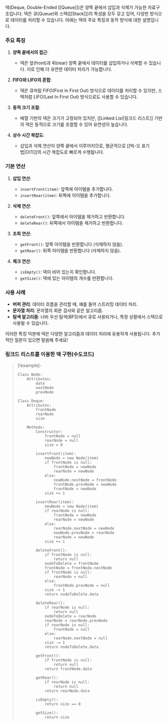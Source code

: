 덱(Deque, Double-Ended [[Queue]])은 양쪽 끝에서 삽입과 삭제가 가능한 자료구조입니다. 덱은 큐(Queue)와 스택([[Stack]])의 특성을 모두 갖고 있어, 다양한 방식으로 데이터를 처리할 수 있습니다. 아래는 덱의 주요 특징과 동작 방식에 대한 설명입니다.
### 주요 특징

1. **양쪽 끝에서의 접근**:
   - 덱은 앞(front)과 뒤(rear) 양쪽 끝에서 데이터를 삽입하거나 삭제할 수 있습니다. 이로 인해 더 유연한 데이터 처리가 가능합니다.

2. **FIFO와 LIFO의 혼합**:
   - 덱은 큐처럼 FIFO(First In First Out) 방식으로 데이터를 처리할 수 있지만, 스택처럼 LIFO(Last In First Out) 방식으로도 사용할 수 있습니다.

3. **동적 크기 조절**:
   - 배열 기반의 덱은 크기가 고정되어 있지만, [[Linked List|링크드 리스트]] 기반의 덱은 동적으로 크기를 조절할 수 있어 유연성이 높습니다.

4. **상수 시간 복잡도**:
   - 삽입과 삭제 연산이 양쪽 끝에서 이루어지므로, 평균적으로 [[빅-오 표기법|O(1)]]의 시간 복잡도로 빠르게 수행됩니다.

### 기본 연산

1. **삽입 연산**:
   - `insertFront(item)`: 앞쪽에 아이템을 추가합니다.
   - `insertRear(item)`: 뒤쪽에 아이템을 추가합니다.

2. **삭제 연산**:
   - `deleteFront()`: 앞쪽에서 아이템을 제거하고 반환합니다.
   - `deleteRear()`: 뒤쪽에서 아이템을 제거하고 반환합니다.

3. **조회 연산**:
   - `getFront()`: 앞쪽 아이템을 반환합니다 (삭제하지 않음).
   - `getRear()`: 뒤쪽 아이템을 반환합니다 (삭제하지 않음).

4. **체크 연산**:
   - `isEmpty()`: 덱이 비어 있는지 확인합니다.
   - `getSize()`: 덱에 있는 아이템의 개수를 반환합니다.

### 사용 사례

- **버퍼 관리**: 데이터 흐름을 관리할 때, 예를 들어 스트리밍 데이터 처리.
- **문자열 처리**: 문자열의 회문 검사와 같은 알고리즘.
- **탐색 알고리즘**: 너비 우선 탐색(BFS)에서 큐로 사용되거나, 특정 상황에서 스택으로 사용될 수 있습니다.

이러한 특징 덕분에 덱은 다양한 알고리즘과 데이터 처리에 유용하게 사용됩니다. 추가적인 질문이 있으면 말씀해 주세요! 
### 링크드 리스트를 이용한 덱 구현(수도코드)
> [!example]-
> ```sudo
> Class Node:
>     Attributes:
>         data
>         nextNode
>         prevNode
> 
> Class Deque:
>     Attributes:
>         frontNode
>         rearNode
>         size
> 
>     Methods:
>         Constructor:
>             frontNode = null
>             rearNode = null
>             size = 0
> 
>         insertFront(item):
>             newNode = new Node(item)
>             if frontNode is null:
>                 frontNode = newNode
>                 rearNode = newNode
>             else:
>                 newNode.nextNode = frontNode
>                 frontNode.prevNode = newNode
>                 frontNode = newNode
>             size += 1
> 
>         insertRear(item):
>             newNode = new Node(item)
>             if rearNode is null:
>                 frontNode = newNode
>                 rearNode = newNode
>             else:
>                 rearNode.nextNode = newNode
>                 newNode.prevNode = rearNode
>                 rearNode = newNode
>             size += 1
> 
>         deleteFront():
>             if frontNode is null:
>                 return null
>             nodeToDelete = frontNode
>             frontNode = frontNode.nextNode
>             if frontNode is null:
>                 rearNode = null
>             else:
>                 frontNode.prevNode = null
>             size -= 1
>             return nodeToDelete.data
> 
>         deleteRear():
>             if rearNode is null:
>                 return null
>             nodeToDelete = rearNode
>             rearNode = rearNode.prevNode
>             if rearNode is null:
>                 frontNode = null
>             else:
>                 rearNode.nextNode = null
>             size -= 1
>             return nodeToDelete.data
> 
>         getFront():
>             if frontNode is null:
>                 return null
>             return frontNode.data
> 
>         getRear():
>             if rearNode is null:
>                 return null
>             return rearNode.data
> 
>         isEmpty():
>             return size == 0
> 
>         getSize():
>             return size
> 
> ```